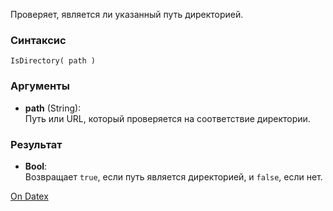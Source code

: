 Проверяет, является ли указанный путь директорией.

### Синтаксис
`IsDirectory( path )`

### Аргументы
- **path** (String):  
    Путь или URL, который проверяется на соответствие директории.

### Результат
- **Bool**:  
    Возвращает `true`, если путь является директорией, и `false`, если нет.

[On Datex](http://docs.datex.ru/article.htm?id=5620276892448878646)